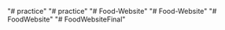 "# practice" 
"# practice" 
"# Food-Website" 
"# Food-Website" 
"# FoodWebsite" 
"# FoodWebsiteFinal" 

